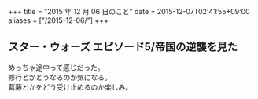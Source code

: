 +++
title = "2015 年 12 月 06 日のこと"
date = 2015-12-07T02:41:55+09:00
aliases = ["/2015-12-06/"]
+++

## スター・ウォーズ エピソード5/帝国の逆襲を見た

めっちゃ途中って感じだった。  
修行とかどうなるのか気になる。  
葛藤とかをどう受け止めるのか楽しみ。
